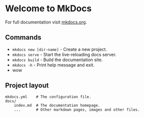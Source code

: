 # Welcome to MkDocs

For full documentation visit [mkdocs.org](https://www.mkdocs.org).

## Commands

* `mkdocs new [dir-name]` - Create a new project.
* `mkdocs serve` - Start the live-reloading docs server.
* `mkdocs build` - Build the documentation site.
* `mkdocs -h` - Print help message and exit.
* wow

## Project layout

    mkdocs.yml    # The configuration file.
    docs/
        index.md  # The documentation homepage.
        ...       # Other markdown pages, images and other files.


